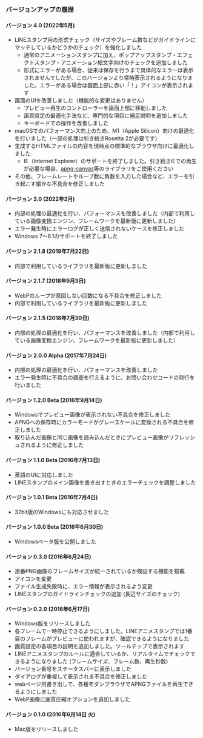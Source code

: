 ### バージョンアップの履歴

#### バージョン 4.0 (2022年5月)
- LINEスタンプ用の形式チェック（サイズやフレーム数などがガイドラインにマッチしているかどうかのチェック）を強化しました
  - 通常のアニメーションスタンプに加え、ポップアップスタンプ・エフェクトスタンプ・アニメーション絵文字向けのチェックを追加しました
  - 形式にエラーがある場合、従来は保存を行うまで具体的なエラーは表示されませんでしたが、このバージョンより常時表示されるようになりました。エラーがある場合は画面上部に赤い「！」アイコンが表示されます
- 画面のUIを改善しました（機能的な変更はありません）
  - プレビュー再生のコントローラーを画面上部に移動しました
  - 画質設定の最適化手法など、専門的な項目に補足説明を追加しました
  - キーボードでの操作を改善しました
- macOSでのパフォーマンス向上のため、M1（Apple Silicon）向けの最適化を行いました（一部の処理は引き続きRosetta 2が必要です）
- 生成するHTMLファイルの内容を現時点の標準的なブラウザ向けに最適化しました
  - IE（Internet Explorer）のサポートを終了しました。引き続きIEでの再生が必要な場合、[apng-canvas](https://github.com/davidmz/apng-canvas)等のライブラリをご使用ください
- その他、フレームレートやループ数に負数を入力した場合など、エラーを引き起こす細かな不具合を修正しました

#### バージョン 3.0 (2022年2月)
- 内部の処理の最適化を行い、パフォーマンスを改善しました（内部で利用している画像変換エンジン、フレームワークを最新版に更新しました）
- エラー発生時にエラーログが正しく送信されないケースを修正しました
- Windows 7〜8.1のサポートを終了しました

#### バージョン 2.1.8 (2019年7月22日)
- 内部で利用しているライブラリを最新版に更新しました

#### バージョン 2.1.7 (2018年9月3日)
- WebPのループが意図しない回数になる不具合を修正しました
- 内部で利用しているライブラリを最新版に更新しました

#### バージョン 2.1.5 (2018年7月30日)
- 内部の処理の最適化を行い、パフォーマンスを改善しました（内部で利用している画像変換エンジン、フレームワークを最新版に更新しました）

#### バージョン 2.0.0 Alpha (2017年7月24日)

- 内部の処理の最適化を行い、パフォーマンスを改善しました
- エラー発生時に不具合の調査を行えるように、お問い合わせコードの発行を行いました

#### バージョン 1.2.0 Beta (2016年9月14日)

- Windowsでプレビュー画像が表示されない不具合を修正しました
- APNGへの保存時にカラーモードがグレースケールに変換される不具合を修正しました
- 取り込んだ画像と同じ画像を読み込んだときにプレビュー画像がリフレッシュされるように修正しました

#### バージョン 1.1.0 Beta (2016年7月13日)

- 英語のUIに対応しました
- LINEスタンプのメイン画像を書き出すときのエラーチェックを調整しました

#### バージョン 1.0.1 Beta (2016年7月4日)

- 32bit版のWindowsにも対応させました

#### バージョン 1.0.0 Beta (2016年6月30日)

- Windowsベータ版を公開しました

#### バージョン 0.3.0 (2016年6月24日)

- 連番PNG画像のフレームサイズが統一されているか検証する機能を搭載
- アイコンを変更
- ファイル生成失敗時に、エラー情報が表示されるよう変更
- LINEスタンプのガイドラインチェックの追加 (長辺サイズのチェック)


#### バージョン 0.2.0 (2016年6月17日)

- Windows版をリリースしました
- 各フレームで一時停止できるようにしました。LINEアニメスタンプでは1番目のフレームがプレビューに使われますが、確認できるようになりました
- 画質設定の各項目の説明を追加しました。ツールチップで表示されます
- LINEアニメスタンプのルールに適合しているか、リアルタイムでチェックできるようになりました (フレームサイズ、フレーム数、再生秒数)
- バージョン番号をステータスバーに表示しました
- ダイアログが重複して表示される不具合を修正しました
- webページ用書き出しで、各種モダンブラウザでAPNGファイルを再生できるようにしました
- WebP画像に画質圧縮オプションを追加しました

#### バージョン 0.1.0 (2016年6月14日 火)

- Mac版をリリースしました
